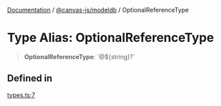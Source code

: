 [Documentation](../../../packages.md) / [@canvas-js/modeldb](../index.md) / OptionalReferenceType

# Type Alias: OptionalReferenceType

> **OptionalReferenceType**: \`@$\{string\}?\`

## Defined in

[types.ts:7](https://github.com/canvasxyz/canvas/blob/62d177fb446565afa753f83091e84331fbd47245/packages/modeldb/src/types.ts#L7)
